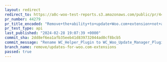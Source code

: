 ```yaml
---
layout: redirect
redirect_to: https://a8c-woo-test-reports.s3.amazonaws.com/public/pr/44279/api/index.html
pr_number: 44279
pr_title_encoded: "Remove+the+ability+to+update+Woo.com+extension+not+available+in+WP.org+plugin+directory"
pr_test_type: api
last_published: "2024-02-28 19:07:39 +0000"
commit_sha: 2dd8ef6ea1afb35eeb41d839732044ad0cf8bcb5
commit_message: "Rename WC_Helper_Plugin to WC_Woo_Update_Manager_Plugin and remove re…"
branch_name: remove/updates-for-woo.com-extensions
passed: true
---
```

